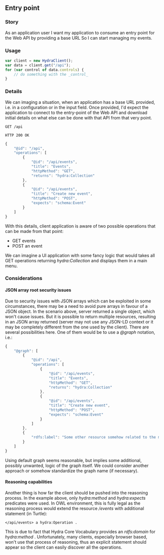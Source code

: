 ## Entry point

### Story
As an application user
I want my application to consume an entry point for the Web API by providing a base URL
So I can start managing my events.

### Usage
```javascript
var client = new HydraClient();
var data = client.get("/api");
for (var control of data.controls) {
    // do something with the _control_
}
```

### Details
We can imaging a situation, when an application has a base URL provided, i.e. in a configuration or in the input field.
Once provided, I'd expect the application to connect to the entry-point of the Web API and download initial
details on what else can be done with that API from that very point.

```
GET /api

HTTP 200 OK
```
```javascript
{
    "@id": "/api",
    "operations": [
        {
            "@id": "/api/events",
            "title": "Events",
            "httpMethod": "GET",
            "returns": "hydra:Collection"
        },
        {
            "@id": "/api/events",
            "title": "Create new event",
            "httpMethod": "POST",
            "expects": "schema:Event"
        }
    ]
}
```

With this details, client application is aware of two possible operations that can be made from that point:

- GET events
- POST an event

We can imagine a UI application with some fancy logic that would takes all
GET operations returning _hydra:Collection_ and displays them in a main menu.

### Considerations

#### JSON array root security issues
Due to security issues with JSON arrays which can be exploited in some circumstances, 
there may be a need to avoid pure arrays in favour of a JSON object.
In the scenario above, server returned a single object, which won't cause issues.
But it is possible to return multiple resources, resulting in an JSON array returned 
(server may not use any JSON-LD context or it may be completely different from the one used by the client).
There are several possibilities here. One of them would be to use a *@graph* notation, i.e.:

```javascript
{
    "@graph": [
        {
            "@id": "/api",
            "operations": [
                {
                    "@id": "/api/events",
                    "title": "Events",
                    "httpMethod": "GET",
                    "returns": "hydra:Collection"
                },
                {
                    "@id": "/api/events",
                    "title": "Create new event",
                    "httpMethod": "POST",
                    "expects": "schema:Event"
                }
            ]
        },
        {
            "rdfs:label": "Some other resource somehow related to the main one."
        }
    ]
}
```

Using default graph seems reasonable, but implies some additional, possibly unwanted,
logic of the graph itself.
We could consider another approach or somehow standardize the graph name (if necessary).

#### Reasoning capabilities
Another thing is how far the client should be pushed into the reasoning process.
In the example above, only _hydra:method_ and _hydra:expects_ predicates were used.
In OWL environment, this is fully legal as the reasoning process would extend the
resource _/events_ with additional statement (in Turtle):

```
</api/events> a hydra:Operation .
```

This is due to fact that Hydra Core Vocabulary provides an _rdfs:domain_ for _hydra:method_ .
Unfortunately, many clients, especially browser based, won't use that process of reasoning,
thus an explicit statement should appear so the client can easily discover all the operations.
